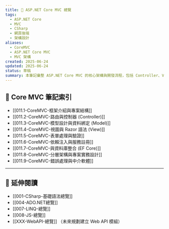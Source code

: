 ```yaml
---
title: 🧩 ASP.NET Core MVC 總覽
tags:
  - ASP.NET Core
  - MVC
  - CSharp
  - 網頁後端
  - 架構設計
aliases:
  - CoreMVC
  - ASP.NET Core MVC
  - MVC 架構
created: 2025-06-24
updated: 2025-06-24
status: 草稿
summary: 本筆記彙整 ASP.NET Core MVC 的核心架構與開發流程，包括 Controller、View、Model、Routing、驗證與 Razor 語法，適合作為後端開發快速查閱與整合參考。
---
```


## 📘 Core MVC 筆記索引

- [[011.1-CoreMVC-框架介紹與專案結構]]
- [[011.2-CoreMVC-路由與控制器 (Controller)]]
- [[011.3-CoreMVC-模型設計與資料綁定 (Model)]]
- [[011.4-CoreMVC-視圖與 Razor 語法 (View)]]
- [[011.5-CoreMVC-表單處理與驗證]]
- [[011.6-CoreMVC-依賴注入與服務註冊]]
- [[011.7-CoreMVC-與資料庫整合 (EF Core)]]
- [[011.8-CoreMVC-分層架構與專案實務設計]]
- [[011.9-CoreMVC-錯誤處理與中介軟體]]

---

## 🔁 延伸閱讀

- [[001-CSharp-基礎語法總覽]]
- [[004-ADO.NET總覽]]
- [[007-LINQ-總覽]]
- [[008-JS-總覽]]
- [[XXX-WebAPI-總覽]] （未來規劃建立 Web API 模組）
